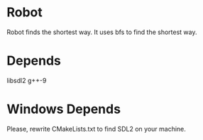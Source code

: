 # Robot
Robot finds the shortest way.
It uses bfs to find the shortest way.

# Depends
libsdl2
g++-9

# Windows Depends
Please, rewrite CMakeLists.txt to find SDL2 on your machine.
